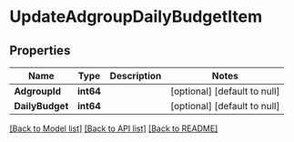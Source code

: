 # UpdateAdgroupDailyBudgetItem

## Properties
Name | Type | Description | Notes
------------ | ------------- | ------------- | -------------
**AdgroupId** | **int64** |  | [optional] [default to null]
**DailyBudget** | **int64** |  | [optional] [default to null]

[[Back to Model list]](../README.md#documentation-for-models) [[Back to API list]](../README.md#documentation-for-api-endpoints) [[Back to README]](../README.md)



